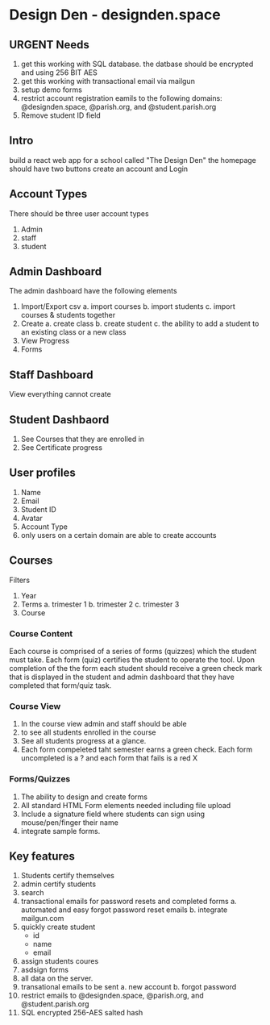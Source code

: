 # Design Den - designden.space
## URGENT Needs
1.  get this working with SQL database. the datbase should be encrypted and using 256 BIT AES
2. get this working with transactional email via mailgun
3. setup demo forms
4. restrict account registration eamils to the following domains: @designden.space, @parish.org, and @student.parish.org
5. Remove student ID field


## Intro
build a react web app for a school called "The Design Den"
the homepage should have two buttons create an account and Login

## Account Types
There should be three user account types
1. Admin
2. staff
3. student

## Admin Dashboard
The admin dashboard have the following elements
1. Import/Export csv
    a. import courses
    b. import students
    c. import courses & students together
2. Create
    a. create class
    b. create student
    c. the ability to add a student to an existing class or a new class
3. View Progress
4. Forms

## Staff Dashboard
View everything cannot create

## Student Dashbaord
1. See Courses that they are enrolled in
2. See Certificate progress

## User profiles
1. Name
2. Email
3. Student ID
4. Avatar
5. Account Type
6. only users on a certain domain are able to create accounts


## Courses
Filters
1. Year
2. Terms
    a. trimester 1
    b. trimester 2
    c. trimester 3
3. Course

### Course Content
Each course is comprised of a series of forms (quizzes) which the student must take. Each form (quiz) certifies the student to operate the tool. Upon completion of the the form each student should receive a green check mark that is displayed in the student and admin dashboard that they have completed that form/quiz task. 

### Course View
1. In the course view admin and staff should be able 
2. to see all students enrolled in the course
3. See all students progress at a glance. 
4. Each form compeleted taht semester earns a green check. Each form uncompleted is a ? and each form that fails is a red X

### Forms/Quizzes
1. The ability to design and create forms
2. All standard HTML Form elements needed including file upload
3. Include a signature field where students can sign using mouse/pen/finger their name
4. integrate sample forms.


## Key features
1. Students certify themselves
2. admin certify students
3. search
4. transactional emails for password resets and completed forms
    a. automated and easy forgot password reset emails
    b. integrate mailgun.com
5. quickly create student
    - id
    - name
    - email
6. assign students coures
7. asdsign forms
8. all data on the server.
9. transational emails to be sent
    a. new account
    b. forgot password
10. restrict emails to @designden.space, @parish.org, and @student.parish.org
11. SQL encrypted 256-AES salted hash
